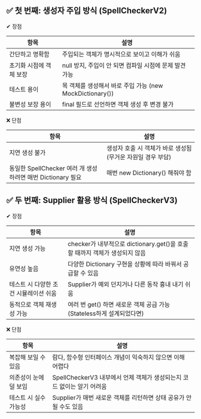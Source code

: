 ## ✅ 첫 번째: 생성자 주입 방식 (SpellCheckerV2)


✔ 장점

| 항목 | 설명 |
|---|---|
| 간단하고 명확함 | 주입되는 객체가 명시적으로 보이고 이해가 쉬움 |
| 초기화 시점에 객체 보장 | null 방지, 주입이 안 되면 컴파일 시점에 문제 발견 가능 |
| 테스트 용이 | 목 객체를 생성해서 바로 주입 가능 (new MockDictionary()) |
| 불변성 보장 용이 | final 필드로 선언하면 객체 생성 후 변경 불가 |

❌ 단점

| 항목                                            | 설명 |
|-----------------------------------------------|---|
| 지연 생성 불가                                      | 생성자 호출 시 객체가 바로 생성됨 (무거운 자원일 경우 부담) |
|  동일한 SpellChecker 여러 개 생성하려면 매번 Dictionary 필요 | 매번 new Dictionary() 해줘야 함 |


## ✅ 두 번째: Supplier 활용 방식 (SpellCheckerV3)

✔ 장점

| 항목                    | 설명 | 
|-----------------------|---|
| 지연 생성 가능              | checker가 내부적으로 dictionary.get()을 호출할 때까지 객체가 생성되지 않음 |
| 유연성 높음                | 다양한 Dictionary 구현을 상황에 따라 바꿔서 공급할 수 있음 |
| 테스트 시 다양한 조건 시뮬레이션 쉬움 | Supplier가 예외 던지거나 다른 동작 흉내 내기 쉬움 |
|  동적으로 객체 재생성 가능       | 여러 번 get() 하면 새로운 객체 공급 가능 (Stateless하게 설계되었다면) |

❌ 단점

| 항목           | 설명 |
|--------------|---|
| 복잡해 보일 수 있음  | 람다, 함수형 인터페이스 개념이 익숙하지 않으면 이해 어렵다 |
| 의존성이 눈에 덜 보임 | SpellCheckerV3 내부에서 언제 객체가 생성되는지 코드 없이는 알기 어려움 |
| 테스트 시 실수 가능성 | Supplier가 매번 새로운 객체를 리턴하면 상태 공유가 안 될 수도 있음 |